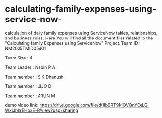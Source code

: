 # calculating-family-expenses-using-service-now-
calculation of daily family expenses using ServiceNow tables, relationships, and business rules. Here You will find all the document files related to the "Calculating family Expenses using ServiceNow" Project.
Team ID : NM2025TMID05401

Team Size : 4

Team Leader : Nebin P A

Team member : S K Dhanush

Team member : JIJO D

Team member : ARUN M

demo video link: https://drive.google.com/file/d/1lb9RT9NiQVQnYEeLG-WxiJhhrEHoxE-R/view?usp=sharing
